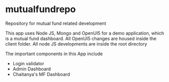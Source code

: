 # mutualfundrepo
Repository for mutual fund related development

This app uses Node JS, Mongo and OpenUI5 for a demo application, which is a mutual fund dashboard. All OpenUI5 changes are housed inside the client folder. All node JS developments are inside the root directory

The important components in this App include
- Login validator
- Admin Dashboard 
- Chaitanya's MF Dashboard
